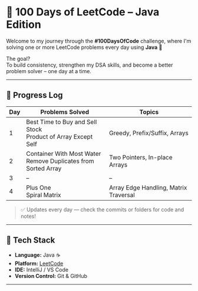 # 🧠 100 Days of LeetCode – Java Edition

Welcome to my journey through the **#100DaysOfCode** challenge, where I'm solving one or more LeetCode problems every day using **Java** 🚀

The goal?  
To build consistency, strengthen my DSA skills, and become a better problem solver – one day at a time.

---

## 📅 Progress Log

| Day | Problems Solved | Topics |
|-----|------------------|--------|
| 1   | Best Time to Buy and Sell Stock<br>Product of Array Except Self | Greedy, Prefix/Suffix, Arrays |
| 2   | Container With Most Water<br>Remove Duplicates from Sorted Array | Two Pointers, In-place Arrays |
| 3   | – | – |
| 4   | Plus One<br>Spiral Matrix | Array Edge Handling, Matrix Traversal |

> ✅ Updates every day — check the commits or folders for code and notes!

---

## 🔧 Tech Stack

- **Language:** Java ☕  
- **Platform:** [LeetCode](https://leetcode.com/)  
- **IDE:** IntelliJ / VS Code  
- **Version Control:** Git & GitHub

---


